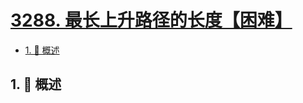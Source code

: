 # [3288. 最长上升路径的长度【困难】](https://github.com/tnotesjs/TNotes.leetcode/tree/main/notes/3288.%20%E6%9C%80%E9%95%BF%E4%B8%8A%E5%8D%87%E8%B7%AF%E5%BE%84%E7%9A%84%E9%95%BF%E5%BA%A6%E3%80%90%E5%9B%B0%E9%9A%BE%E3%80%91)

<!-- region:toc -->

- [1. 📝 概述](#1--概述)

<!-- endregion:toc -->

## 1. 📝 概述
